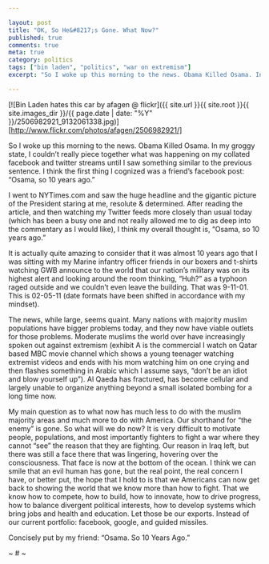 ```yaml
---

layout: post
title: "OK, So He&#8217;s Gone. What Now?"
published: true
comments: true
meta: true
category: politics
tags: ["bin laden", "politics", "war on extremism"]
excerpt: "So I woke up this morning to the news. Obama Killed Osama. In my groggy state, I couldn't really piece together what was happening on my collated facebook and twitter streams until I saw something similar to the previous sentence. I think the first thing I cognized was a friend's facebook post: 'Osama, so 10 years ago.'"

---
```


[![Bin Laden hates this car by afagen @ flickr]({{ site.url }}{{ site.root }}{{ site.images_dir }}/{{ page.date | date: "%Y" }}/2506982921_9132061338.jpg)][http://www.flickr.com/photos/afagen/2506982921/]

So I woke up this morning to the news. Obama Killed Osama. In my groggy state, I couldn’t really piece together what was happening on my collated facebook and twitter streams until I saw something similar to the previous sentence. I think the first thing I cognized was a friend’s facebook post: “Osama, so 10 years ago.”


I went to NYTimes.com and saw the huge headline and the gigantic picture of the President staring at me, resolute & determined. After reading the article, and then watching my Twitter feeds more closely than usual today (which has been a busy one and not really allowed me to dig as deep into the commentary as I would like), I think my overall thought is, “Osama, so 10 years ago.”

It is actually quite amazing to consider that it was almost 10 years ago that I was sitting with my Marine infantry officer friends in our boxers and t-shirts watching GWB announce to the world that our nation’s military was on its highest alert and looking around the room thinking, “Huh?” as a typhoon raged outside and we couldn’t even leave the building. That was 9-11-01. This is 02-05-11 (date formats have been shifted in accordance with my mindset).

The news, while large, seems quaint. Many nations with majority muslim populations have bigger problems today, and they now have viable outlets for those problems. Moderate muslims the world over have increasingly spoken out against extremism (exhibit A is the commercial I watch on Qatar based MBC movie channel which shows a young teenager watching extremist videos and ends with his mom watching him on one crying and then flashes something in Arabic which I assume says, “don’t be an idiot and blow yourself up”). Al Qaeda has fractured, has become cellular and largely unable to organize anything beyond a small isolated bombing for a long time now.

My main question as to what now has much less to do with the muslim majority areas and much more to do with America. Our shorthand for “the enemy” is gone. So what will we do now? It is very difficult to motivate people, populations, and most importantly fighters to fight a war where they cannot “see” the reason that they are fighting. Our reason in Iraq left, but there was still a face there that was lingering, hovering over the consciousness. That face is now at the bottom of the ocean. I think we can smile that an evil human has gone, but the real point, the real concern I have, or better put, the hope that I hold to is that we Americans can now get back to showing the world that we know more than how to fight. That we know how to compete, how to build, how to innovate, how to drive progress, how to balance divergent political interests, how to develop systems which bring jobs and health and education. Let those be our exports. Instead of our current portfolio: facebook, google, and guided missiles.

Concisely put by my friend: “Osama. So 10 Years Ago.”

~ # ~